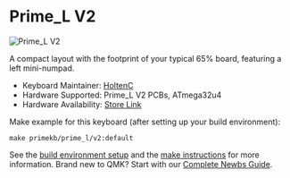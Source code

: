 # Prime_L V2

![Prime_L V2](https://i.imgur.com/P3P6GUu.jpg)

A compact layout with the footprint of your typical 65% board, featuring a left mini-numpad.

* Keyboard Maintainer: [HoltenC](https://github.com/HoltenC)
* Hardware Supported: Prime_L V2 PCBs, ATmega32u4
* Hardware Availability: [Store Link](https://www.primekb.com)

Make example for this keyboard (after setting up your build environment):

    make primekb/prime_l/v2:default

See the [build environment setup](https://docs.qmk.fm/#/getting_started_build_tools) and the [make instructions](https://docs.qmk.fm/#/getting_started_make_guide) for more information. Brand new to QMK? Start with our [Complete Newbs Guide](https://docs.qmk.fm/#/newbs).
